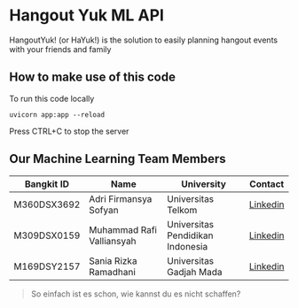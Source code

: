 # Hangout Yuk ML API

HangoutYuk! (or HaYuk!) is the solution to easily planning hangout events with your friends and family

## How to make use of this code

To run this code locally

```python:
uvicorn app:app --reload
```

Press CTRL+C to stop the server

## Our Machine Learning Team Members

| Bangkit ID  | Name                      | University                       | Contact                                                                     |
| ----------- | ------------------------- | -------------------------------- | --------------------------------------------------------------------------- |
| M360DSX3692 | Adri Firmansya Sofyan     | Universitas Telkom               | [Linkedin](https://www.linkedin.com/in/adri-firmansya-sofyan-9215b2271/)    |
| M309DSX0159 | Muhammad Rafi Valliansyah | Universitas Pendidikan Indonesia | [Linkedin](https://www.linkedin.com/in/muhammad-rafi-valliansyah-47677882/) |
| M169DSY2157 | Sania Rizka Ramadhani     | Universitas Gadjah Mada          | [Linkedin](https://www.linkedin.com/in/saniarizka/)                         |

> So einfach ist es schon, wie kannst du es nicht schaffen?
